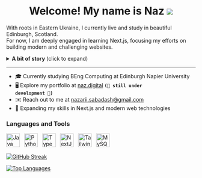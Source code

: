 <h1 align="center">Welcome! My name is Naz <img src="https://user-images.githubusercontent.com/18350557/176309783-0785949b-9127-417c-8b55-ab5a4333674e.gif"></h1>

With roots in Eastern Ukraine, I currently live and study in beautiful Edinburgh, Scotland. <br> For now, I am deeply engaged in learning Next.js, focusing my efforts on building modern and challenging websites.

<details>
  <summary><b>A bit of story</b> (click to expand)</summary><br>
  
  🖥️  My passion for technology started in childhood when I would tinker with an old PC alongside my father. He taught me the PC's inner workings as we fixed and replaced parts and wires. This experience lighted up my curiosity, leading me to disassemble and reassemble computers on my own, either to upgrade components or simply for fun😄

  🖲️  My journey continued with Arduino, where I delved into programming microcontrollers. I enjoyed experimenting with LEDs, displays and sensors. One memorable project involved ordering a special shield for Arduino from China and downloading software from the web to create a device capable of disrupting Wi-Fi signals. It worked so well that I even brought it to school once, playfully interrupting friends' Wi-Fi hotspots.🤫

  Subsequently, I discovered C++ and object-oriented programming, creating console applications that were working with files. Moving forward, I explored C#, Windows Forms, and Unity, where I developed windowed applications and even created a simple clicker game on Unity.

  Driven by a profound interest in creating my own software, I ventured into diverse technologies. I was learning databases, Python, Java, and even PHP, all of which have been avenues for fun and learning, providing me with a foundation in programming.

  Now I am focusing on Next.js. Embracing this beautiful framework, I am committed to mastering its capabilities to build modern and cool websites.

</details>

-------------------------

* 🎓  Currently studying BEng Computing at Edinburgh Napier University
* 🖥️  Explore my portfolio at [naz.digital](https://naz.digital) <code style="font-family: monospace; font-weight: bold;">(🚧 still under development 🚧)</code>
* ✉️  Reach out to me at [nazarii.sabadash@gmail.com](mailto:nazarii.sabadash@gmail.com)
* 🧠  Expanding my skills in Next.js and modern web technologies


### Languages and Tools


<p align="left">
<a href="https://www.oracle.com/java/" target="_blank" rel="noreferrer"><img src="https://raw.githubusercontent.com/danielcranney/readme-generator/main/public/icons/skills/java-colored.svg" width="36" height="36" alt="Java" /></a>&nbsp;&nbsp;
<a href="https://www.python.org/" target="_blank" rel="noreferrer"><img src="https://raw.githubusercontent.com/danielcranney/readme-generator/main/public/icons/skills/python-colored.svg" width="36" height="36" alt="Python" /></a>&nbsp;&nbsp;
<a href="https://www.typescriptlang.org/" target="_blank" rel="noreferrer"><img src="https://raw.githubusercontent.com/danielcranney/readme-generator/main/public/icons/skills/typescript-colored.svg" width="36" height="36" alt="TypeScript" /></a>&nbsp;&nbsp;
<a href="https://nextjs.org/docs" target="_blank" rel="noreferrer"><img src="https://raw.githubusercontent.com/danielcranney/readme-generator/main/public/icons/skills/nextjs-colored-dark.svg" width="36" height="36" alt="NextJs" /></a>&nbsp;&nbsp;
<a href="https://tailwindcss.com/" target="_blank" rel="noreferrer"><img src="https://raw.githubusercontent.com/danielcranney/readme-generator/main/public/icons/skills/tailwindcss-colored.svg" width="36" height="36" alt="TailwindCSS" /></a>&nbsp;&nbsp;
<a href="https://www.mysql.com/" target="_blank" rel="noreferrer"><img src="https://raw.githubusercontent.com/danielcranney/readme-generator/main/public/icons/skills/mysql-colored.svg" width="36" height="36" alt="MySQL" /></a>
</p>

[![GitHub Streak](https://streak-stats.demolab.com?user=sabbadash&theme=tokyonight&date_format=M%20j%5B%2C%20Y%5D&card_width=300&hide_total_contributions=true)](https://git.io/streak-stats)

<a href="https://github.com/sabbadash" align="left"><img src="https://github-readme-stats.vercel.app/api/top-langs/?username=sabbadash&langs_count=10&title_color=0891b2&text_color=ffffff&icon_color=0891b2&bg_color=1c1917&hide_border=true&locale=en&custom_title=Top%20%Languages" alt="Top Languages" /></a>
